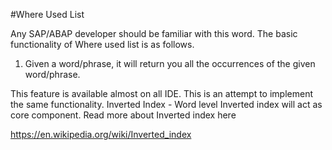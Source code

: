 #Where Used List

Any SAP/ABAP developer should be familiar  with this word. The basic functionality of Where used list is as follows.

1. Given a word/phrase, it will return you all the occurrences of the given word/phrase.

This feature is available almost on all IDE. This is an attempt to implement the same functionality.
Inverted Index - Word level Inverted index will act as core component. 
Read more about Inverted index here

<https://en.wikipedia.org/wiki/Inverted_index>

